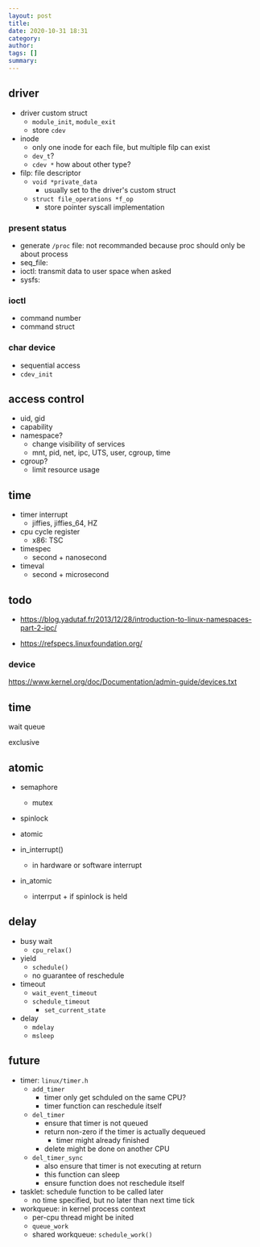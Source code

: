 ```yaml
---
layout: post
title: 
date: 2020-10-31 18:31
category: 
author: 
tags: []
summary: 
---
```


## driver

* driver custom struct
  * `module_init`, `module_exit`
  * store `cdev`
* inode
  * only one inode for each file, but multiple filp can exist
  * `dev_t`?
  * `cdev *` how about other type?
* filp: file descriptor
  * `void *private_data`
    * usually set to the driver's custom struct
  * `struct file_operations *f_op`
    * store pointer syscall implementation

### present status

* generate `/proc` file: not recommanded because proc should only be about process
* seq_file: 
* ioctl: transmit data to user space when asked
* sysfs:

### ioctl

* command number
* command struct

### char device

* sequential access
* `cdev_init`

## access control

* uid, gid
* capability
* namespace?
  * change visibility of services
  * mnt, pid, net, ipc, UTS, user, cgroup, time
* cgroup?
  * limit resource usage

## time

* timer interrupt
  * jiffies, jiffies_64, HZ
* cpu cycle register
  * x86: TSC
* timespec
  * second + nanosecond
* timeval
  * second + microsecond

## todo

* https://blog.yadutaf.fr/2013/12/28/introduction-to-linux-namespaces-part-2-ipc/

* https://refspecs.linuxfoundation.org/

### device

https://www.kernel.org/doc/Documentation/admin-guide/devices.txt

## time

wait queue

exclusive

## atomic

* semaphore
  * mutex
* spinlock
* atomic

* in_interrupt()
  * in hardware or software interrupt
* in_atomic
  * interrput + if spinlock is held

## delay

* busy wait
  * `cpu_relax()`
* yield
  * `schedule()`
  * no guarantee of reschedule
* timeout
  * `wait_event_timeout`
  * `schedule_timeout`
    * `set_current_state`
* delay
  * `mdelay`
  * `msleep`

## future

* timer: `linux/timer.h`
  * `add_timer`
    * timer only get schduled on the same CPU?
    * timer function can reschedule itself
  * `del_timer`
    * ensure that timer is not queued
    * return non-zero if the timer is actually dequeued
      * timer might already finished
    * delete might be done on another CPU
  * `del_timer_sync`
    * also ensure that timer is not executing at return
    * this function can sleep
    * ensure function does not reschedule itself
* tasklet: schedule function to be called later
  * no time specified, but no later than next time tick
* workqueue: in kernel process context
  * per-cpu thread might be inited
  * `queue_work`
  * shared workqueue: `schedule_work()`

